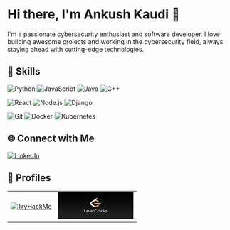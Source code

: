 # Hi there, I'm Ankush Kaudi 👋

I'm a passionate cybersecurity enthusiast and software developer. I love building awesome projects and working in the cybersecurity field, always staying ahead with cutting-edge technologies.

## 🚀 Skills

![Python](https://img.shields.io/badge/Python-3776AB?style=for-the-badge&logo=python&logoColor=white)
![JavaScript](https://img.shields.io/badge/JavaScript-F7DF1E?style=for-the-badge&logo=javascript&logoColor=black)
![Java](https://img.shields.io/badge/Java-007396?style=for-the-badge&logo=java&logoColor=white)
![C++](https://img.shields.io/badge/C++-00599C?style=for-the-badge&logo=c%2B%2B&logoColor=white)

![React](https://img.shields.io/badge/React-20232A?style=for-the-badge&logo=react&logoColor=61DAFB)
![Node.js](https://img.shields.io/badge/Node.js-339933?style=for-the-badge&logo=nodedotjs&logoColor=white)
![Django](https://img.shields.io/badge/Django-092E20?style=for-the-badge&logo=django&logoColor=white)

![Git](https://img.shields.io/badge/Git-F05032?style=for-the-badge&logo=git&logoColor=white)
![Docker](https://img.shields.io/badge/Docker-2496ED?style=for-the-badge&logo=docker&logoColor=white)
![Kubernetes](https://img.shields.io/badge/Kubernetes-326CE5?style=for-the-badge&logo=kubernetes&logoColor=white)

## 🌐 Connect with Me

[![LinkedIn](https://img.shields.io/badge/LinkedIn-0077B5?style=for-the-badge&logo=linkedin&logoColor=white)](https://www.linkedin.com/in/ankushkaudi)

## 👤 Profiles

<table>
  <tr>
    <td>
      <a href="https://tryhackme.com/p/ankushkaudi">
        <img src="https://tryhackme-badges.s3.amazonaws.com/ankushkaudi.png" alt="TryHackMe" width="170" height="60">
      </a>
    </td>
    <td>
      <a href="https://leetcode.com/u/itsbunny_07">
        <img src="https://github.com/ankushkaudi12/ankushkaudi12/blob/main/Logos/LeetCode.png" alt="LeetCode" width="170" height="60">
      </a>
    </td>
  </tr>
</table>

